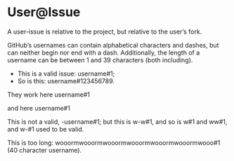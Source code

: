 # User@Issue

A user-issue is relative to the project, but relative to the user’s fork.

GitHub’s usernames can contain alphabetical characters and dashes, but can neither begin nor end with a dash. Additionally, the length of a username can be between 1 and 39 characters (both including).

-   This is a valid issue: username#1;
-   So is this: username#123456789.

They work here
username#1

and here
    username#1

This is not a valid, -username#1; but this is w-w#1, and so is w#1 and ww#1, and w-#1 used to be valid.

This is too long: wooormwooormwooormwooormwooormwooormwooo#1 (40 character username).
